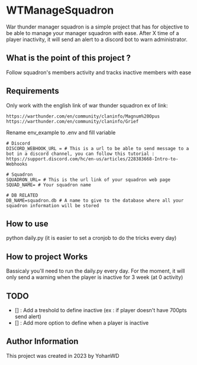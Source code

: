 # WTManageSquadron
War thunder manager squadron is a simple project that has for objective to be able to manage your manager squadron with ease. After X time of a player inactivity, it will send an alert to a discord bot to warn administrator.

## What is the point of this project ? 
Follow squadron's members activity and tracks inactive members with ease


## Requirements
Only work with the english link of war thunder squadron
ex of link: 
```
https://warthunder.com/en/community/claninfo/Magnum%20Opus
https://warthunder.com/en/community/claninfo/Grief
```

Rename env_example to .env and fill variable
```
# Discord
DISCORD_WEBHOOK_URL = # This is a url to be able to send message to a bot in a discord channel, you can follow this tutorial : https://support.discord.com/hc/en-us/articles/228383668-Intro-to-Webhooks

# Squadron
SQUADRON_URL= # This is the url link of your squadron web page
SQUAD_NAME= # Your squadron name

# DB RELATED
DB_NAME=squadron.db # A name to give to the database where all your squadron information will be stored
```

## How to use
python daily.py (it is easier to set a cronjob to do the tricks every day)

## How to project Works
Bassicaly you'll need to run the daily.py every day.
For the moment, it will only send a warning when the player is inactive for 3 week (at 0 activity)


## TODO
- [] : Add a treshold to define inactive (ex : if player doesn't have 700pts send alert)
- [] : Add more option to define when a player is inactive

## Author Information
This project was created in 2023 by YohanWD